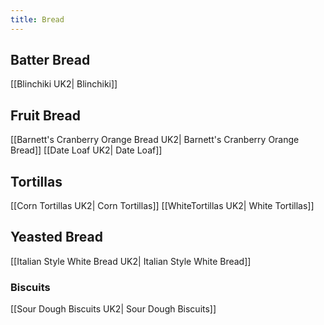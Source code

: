 ```yaml
---
title: Bread
---
```

## Batter Bread
[[Blinchiki UK2| Blinchiki]]
## Fruit Bread
[[Barnett's Cranberry Orange Bread UK2| Barnett's Cranberry Orange Bread]]
[[Date Loaf UK2| Date Loaf]]
## Tortillas
[[Corn Tortillas UK2| Corn Tortillas]]
[[WhiteTortillas UK2| White Tortillas]]
## Yeasted Bread
[[Italian Style White Bread UK2| Italian Style White Bread]]
### Biscuits 
[[Sour Dough Biscuits UK2| Sour Dough Biscuits]]